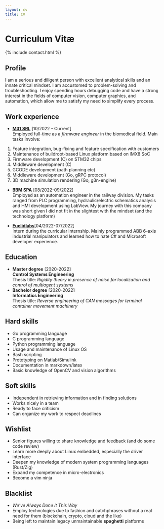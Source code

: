```yaml
---
layout: cv
title: CV
---
```


# Curriculum Vitæ
{% include contact.html %}

## Profile
I am a serious and diligent person with excellent analytical skills and an innate critical mindset. I am accustomed to problem-solving and troubleshooting. I enjoy spending hours debugging code and have a strong interest in the fields of computer vision, computer graphics, and automation, which allow me to satisfy my need to simplify every process.

## Work experience

* [**M31 SRL**](https://www.m31.com/) [10/2022 - Current]  
Employed full-time as a _firmware engineer_ in the biomedical field. Main tasks involve:
1. Feature integration, bug-fixing and feature specification with customers
2. Maintenance of buildroot-based Linux platform based on IMX8 SoC
3. Firmware development (C) on STM32 chips
4. Middleware development (C)
5. GCODE development (path planning etc)
6. Middleware development (Go, gRPC protocol)
7. 3D machine simulation rendering (Go, g3n-engine)  

* [**BBM SPA**](https://www.bbm-railway.com/) [08/2022-09/2022]  
Employed as an automation engineer in the railway division. My tasks ranged from PLC programming, hydraulic/electric schematics analysis and HMI development using LabView. My journey with this company was short given I did not fit in the slightest with the mindset (and the technology platform)

* [**Euclidlabs**](https://www.euclidlabs.it/)[04/2022-07/2022]  
Intern during the curricular internship.
Mainly programmed ABB 6-axis industrial manipulators and learned how to hate C# and Microsoft developer experience.

## Education
* **Master degree** [2020-2022]  
**Control Systems Engineering**  
Thesis title: _Rigidity theory in presence of noise for localization and control of multiagent systems_
* **Bachelor degree** [2020-2022]  
**Informatics Engineering**  
Thesis title: _Reverse engineering of CAN messages for terminal container movement machinery_
## Hard skills
* Go programming language
* C programming language
* Python programming language
* Usage and maintenance of Linux OS
* Bash scripting
* Prototyping on Matlab/Simulink
* Documentation in markdown/latex
* Basic knowledge of OpenCV and vision algorithms
## Soft skills
* Independent in retrieving information and in finding solutions
* Works nicely in a team
* Ready to face criticism
* Can organize my work to respect deadlines
## Wishlist
* Senior figures willing to share knowledge and feedback (and do some code review)
* Learn more deeply about Linux embedded, especially the driver interface
* Deepen my knowledge of modern system programming languages (Rust/Zig)
* Expand my competence in micro-electronics
* Become a vim ninja
## Blacklist
* _We've Always Done It This Way_
* Employ technologies due to fashion and catchphrases without a real need for them (blockchain, crypto, cloud and the like)
* Being left to maintain legacy unmaintainable __spaghetti__ platforms